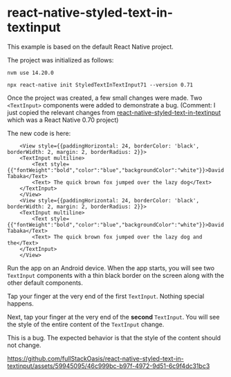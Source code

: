# react-native-styled-text-in-textinput

This example is based on the default React Native project.

The project was initialized as follows:

`nvm use 14.20.0`

`npx react-native init StyledTextInTextInput71 --version 0.71`

Once the project was created, a few small changes were made. Two `<TextInput>` components were added to demonstrate a bug. (Comment: I just copied the relevant changes from [react-native-styled-text-in-textinput](https://github.com/fullStackOasis/react-native-styled-text-in-textinput) which was a React Native 0.70 project)

The new code is here:

```
    <View style={{paddingHorizontal: 24, borderColor: 'black', borderWidth: 2, margin: 2, borderRadius: 2}}>
    <TextInput multiline>
        <Text style={{"fontWeight":"bold","color":"blue","backgroundColor":"white"}}>David Tabaka</Text>
        <Text> The quick brown fox jumped over the lazy dog</Text>
    </TextInput>
    </View>
    <View style={{paddingHorizontal: 24, borderColor: 'black', borderWidth: 2, margin: 2, borderRadius: 2}}>
    <TextInput multiline>
        <Text style={{"fontWeight":"bold","color":"blue","backgroundColor":"white"}}>David Tabaka</Text>
        <Text> The quick brown fox jumped over the lazy dog and the</Text>
    </TextInput>
    </View>
```

Run the app on an Android device. When the app starts, you will see two `TextInput` components with a thin black border on the screen along with the other default components.

Tap your finger at the very end of the first `TextInput`. Nothing special happens.

Next, tap your finger at the very end of the **second** `TextInput`. You will see the style of the entire content of the `TextInput` change.

This is a bug. The expected behavior is that the style of the content should not change.



https://github.com/fullStackOasis/react-native-styled-text-in-textinput/assets/59945095/46c999bc-b97f-4972-9d51-6c9f4dc31bc3

